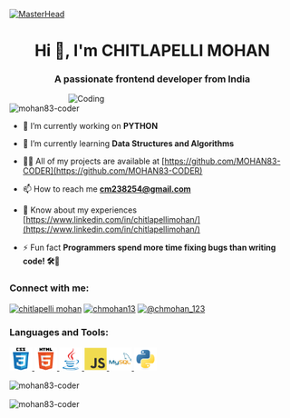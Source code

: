 [![MasterHead](https://user-images.githubusercontent.com/80781196/190216139-7697aa5a-c9a0-4bd6-80bf-3aca76a2e1c8.gif)](https://MOHAN83-CODER.io)
<h1 align="center">Hi 👋, I'm CHITLAPELLI MOHAN</h1>
<h3 align="center">A passionate frontend developer from India</h3>
<img align="right" alt="Coding" width="400" src="https://cdn.dribbble.com/users/1162077/screenshots/3848914/programmer.gif">

<p align="left"> <img src="https://komarev.com/ghpvc/?username=mohan83-coder&label=Profile%20views&color=0e75b6&style=flat" alt="mohan83-coder" /> </p>

- 🔭 I’m currently working on **PYTHON**

- 🌱 I’m currently learning **Data Structures and Algorithms**

- 👨‍💻 All of my projects are available at [https://github.com/MOHAN83-CODER](https://github.com/MOHAN83-CODER)

- 📫 How to reach me **cm238254@gmail.com**

- 📄 Know about my experiences [https://www.linkedin.com/in/chitlapellimohan/](https://www.linkedin.com/in/chitlapellimohan/)

- ⚡ Fun fact **Programmers spend more time fixing bugs than writing code! 🛠️🐛**

<h3 align="left">Connect with me:</h3>
<p align="left">
<a href="https://linkedin.com/in/chitlapelli mohan" target="blank"><img align="center" src="https://raw.githubusercontent.com/rahuldkjain/github-profile-readme-generator/master/src/images/icons/Social/linked-in-alt.svg" alt="chitlapelli mohan" height="30" width="40" /></a>
<a href="https://instagram.com/chmohan13" target="blank"><img align="center" src="https://raw.githubusercontent.com/rahuldkjain/github-profile-readme-generator/master/src/images/icons/Social/instagram.svg" alt="chmohan13" height="30" width="40" /></a>
<a href="https://www.hackerrank.com/@chmohan_123" target="blank"><img align="center" src="https://raw.githubusercontent.com/rahuldkjain/github-profile-readme-generator/master/src/images/icons/Social/hackerrank.svg" alt="@chmohan_123" height="30" width="40" /></a>
</p>

<h3 align="left">Languages and Tools:</h3>
<p align="left"> <a href="https://www.w3schools.com/css/" target="_blank" rel="noreferrer"> <img src="https://raw.githubusercontent.com/devicons/devicon/master/icons/css3/css3-original-wordmark.svg" alt="css3" width="40" height="40"/> </a> <a href="https://www.w3.org/html/" target="_blank" rel="noreferrer"> <img src="https://raw.githubusercontent.com/devicons/devicon/master/icons/html5/html5-original-wordmark.svg" alt="html5" width="40" height="40"/> </a> <a href="https://www.java.com" target="_blank" rel="noreferrer"> <img src="https://raw.githubusercontent.com/devicons/devicon/master/icons/java/java-original.svg" alt="java" width="40" height="40"/> </a> <a href="https://developer.mozilla.org/en-US/docs/Web/JavaScript" target="_blank" rel="noreferrer"> <img src="https://raw.githubusercontent.com/devicons/devicon/master/icons/javascript/javascript-original.svg" alt="javascript" width="40" height="40"/> </a> <a href="https://www.mysql.com/" target="_blank" rel="noreferrer"> <img src="https://raw.githubusercontent.com/devicons/devicon/master/icons/mysql/mysql-original-wordmark.svg" alt="mysql" width="40" height="40"/> </a> <a href="https://www.python.org" target="_blank" rel="noreferrer"> <img src="https://raw.githubusercontent.com/devicons/devicon/master/icons/python/python-original.svg" alt="python" width="40" height="40"/> </a> </p>

<p><img align="center" src="https://github-readme-stats.vercel.app/api/top-langs?username=mohan83-coder&show_icons=true&locale=en&layout=compact" alt="mohan83-coder" /></p>

<p><img align="center" src="https://github-readme-streak-stats.herokuapp.com/?user=mohan83-coder&" alt="mohan83-coder" /></p>
